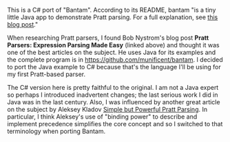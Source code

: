 ﻿This is a C# port of "Bantam". According to its README, bantam "is a tiny little Java app to demonstrate Pratt parsing. For a full explanation, see [this blog post](http://journal.stuffwithstuff.com/2011/03/19/pratt-parsers-expression-parsing-made-easy/)."

When researching Pratt parsers, I found Bob Nystrom's blog post **Pratt Parsers: Expression Parsing Made Easy** (linked above) and thought it was one of the best articles on the subject. He uses Java for its examples and the complete program is in https://github.com/munificent/bantam. I decided to port the Java example to C# because that's the language I'll be using for my first Pratt-based parser.

The C# version here is pretty faithful to the original. I am not a Java expert so perhaps I introduced inadvertent changes; the last serious work I did in Java was in the last century. Also, I was influenced by another great article on the subject by Aleksey Kladov [Simple but Powerful Pratt Parsing](https://matklad.github.io/2020/04/13/simple-but-powerful-pratt-parsing.html). In particular, I think Aleksey's use of "binding power" to describe and implement precedence simplifies the core concept and so I switched to that terminology when porting Bantam.
